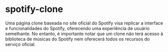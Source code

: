 # spotify-clone
Uma página clone baseada no site oficial do Spotify visa replicar a interface e funcionalidades do Spotify, oferecendo uma experiência de usuário semelhante. No entanto, é importante notar que um clone não terá acesso à biblioteca de músicas do Spotify nem oferecerá todos os recursos do serviço oficial.
